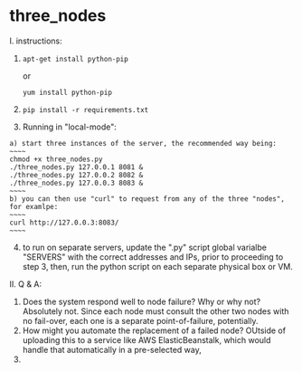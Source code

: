 # three_nodes

I. instructions:

  1. ~~~~ 
     apt-get install python-pip
     ~~~~ 
      or 
     ~~~~ 
     yum install python-pip
     ~~~~
  2. ~~~~
     pip install -r requirements.txt
     ~~~~
  3. Running in "local-mode":
  
    a) start three instances of the server, the recommended way being:
    ~~~~ 
    chmod +x three_nodes.py
    ./three_nodes.py 127.0.0.1 8081 &
    ./three_nodes.py 127.0.0.2 8082 &
    ./three_nodes.py 127.0.0.3 8083 & 
    ~~~~
    b) you can then use "curl" to request from any of the three "nodes", for examlpe:
    ~~~~ 
    curl http://127.0.0.3:8083/ 
    ~~~~

  4. to run on separate servers, update the ".py" script global varialbe "SERVERS" with the correct addresses and IPs, prior to proceeding to step 3, then, run the python script on each separate physical box or VM.


II. Q & A:

  1. Does the system respond well to node failure? Why or why not?
     Absolutely not. Since each node must consult the other two nodes with no fail-over, each one is a separate point-of-failure, potentially.
  2. How might you automate the replacement of a failed node?
     OUtside of uploading this to a service like AWS ElasticBeanstalk, which would handle that automatically in a pre-selected way, 
  3.
  

  

